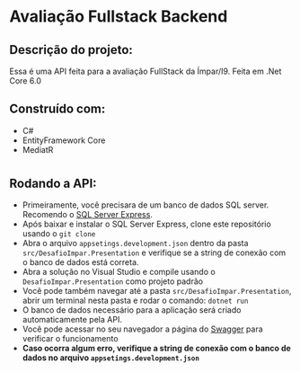 # Avaliação Fullstack Backend
## Descrição do projeto:

Essa é uma API feita para a avaliação FullStack da Ímpar/I9. Feita em .Net Core 6.0
## Construído com:
- C#
- EntityFramework Core
- MediatR
#
## Rodando a API:
- Primeiramente, você precisara de um banco de dados SQL server. Recomendo o [SQL Server Express](https://www.microsoft.com/en-us/download/details.aspx?id=101064). 
- Após baixar e instalar o SQL Server Express, clone este repositório usando o `git clone`
- Abra o arquivo `appsetings.development.json` dentro da pasta `src/DesafioImpar.Presentation` e verifique se a string de conexão com o banco de dados está correta.
- Abra a solução no Visual Studio e compile usando o `DesafioImpar.Presentation` como projeto padrão
- Você pode também navegar até a pasta `src/DesafioImpar.Presentation`, abrir um terminal nesta pasta e rodar o comando: `dotnet run`
- O banco de dados necessário para a aplicação será criado automaticamente pela API.
- Você pode acessar no seu navegador a página do [Swagger](http://localhost:5001/swagger) para verificar o funcionamento
- __Caso ocorra algum erro, verifique a string de conexão com o banco de dados no arquivo `appsetings.development.json`__
